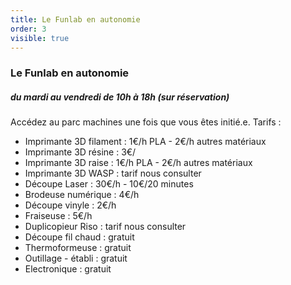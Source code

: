 ```yaml
---
title: Le Funlab en autonomie
order: 3
visible: true
---
```

### Le Funlab en autonomie
##### du mardi au vendredi de 10h à 18h (sur réservation)

Accédez au parc machines une fois que vous êtes initié.e.
Tarifs : 

* Imprimante 3D filament : 1€/h PLA - 2€/h autres matériaux
* Imprimante 3D résine : 3€/
* Imprimante 3D raise : 1€/h PLA - 2€/h autres matériaux
* Imprimante 3D WASP : tarif nous consulter
* Découpe Laser : 30€/h - 10€/20 minutes
* Brodeuse numérique : 4€/h
* Découpe vinyle : 2€/h
* Fraiseuse : 5€/h
* Duplicopieur Riso : tarif nous consulter
* Découpe fil chaud : gratuit
* Thermoformeuse : gratuit
* Outillage - établi : gratuit
* Electronique : gratuit

